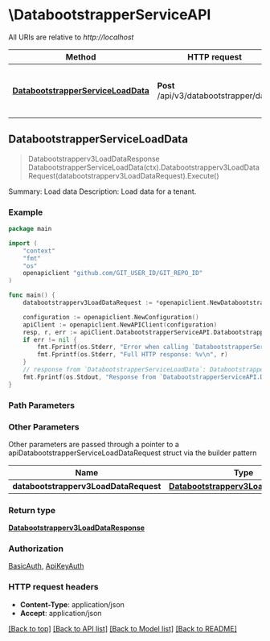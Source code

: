 # \DatabootstrapperServiceAPI

All URIs are relative to *http://localhost*

Method | HTTP request | Description
------------- | ------------- | -------------
[**DatabootstrapperServiceLoadData**](DatabootstrapperServiceAPI.md#DatabootstrapperServiceLoadData) | **Post** /api/v3/databootstrapper/data | Summary: Load data Description: Load data for a tenant.



## DatabootstrapperServiceLoadData

> Databootstrapperv3LoadDataResponse DatabootstrapperServiceLoadData(ctx).Databootstrapperv3LoadDataRequest(databootstrapperv3LoadDataRequest).Execute()

Summary: Load data Description: Load data for a tenant.

### Example

```go
package main

import (
	"context"
	"fmt"
	"os"
	openapiclient "github.com/GIT_USER_ID/GIT_REPO_ID"
)

func main() {
	databootstrapperv3LoadDataRequest := *openapiclient.NewDatabootstrapperv3LoadDataRequest() // Databootstrapperv3LoadDataRequest | 

	configuration := openapiclient.NewConfiguration()
	apiClient := openapiclient.NewAPIClient(configuration)
	resp, r, err := apiClient.DatabootstrapperServiceAPI.DatabootstrapperServiceLoadData(context.Background()).Databootstrapperv3LoadDataRequest(databootstrapperv3LoadDataRequest).Execute()
	if err != nil {
		fmt.Fprintf(os.Stderr, "Error when calling `DatabootstrapperServiceAPI.DatabootstrapperServiceLoadData``: %v\n", err)
		fmt.Fprintf(os.Stderr, "Full HTTP response: %v\n", r)
	}
	// response from `DatabootstrapperServiceLoadData`: Databootstrapperv3LoadDataResponse
	fmt.Fprintf(os.Stdout, "Response from `DatabootstrapperServiceAPI.DatabootstrapperServiceLoadData`: %v\n", resp)
}
```

### Path Parameters



### Other Parameters

Other parameters are passed through a pointer to a apiDatabootstrapperServiceLoadDataRequest struct via the builder pattern


Name | Type | Description  | Notes
------------- | ------------- | ------------- | -------------
 **databootstrapperv3LoadDataRequest** | [**Databootstrapperv3LoadDataRequest**](Databootstrapperv3LoadDataRequest.md) |  | 

### Return type

[**Databootstrapperv3LoadDataResponse**](Databootstrapperv3LoadDataResponse.md)

### Authorization

[BasicAuth](../README.md#BasicAuth), [ApiKeyAuth](../README.md#ApiKeyAuth)

### HTTP request headers

- **Content-Type**: application/json
- **Accept**: application/json

[[Back to top]](#) [[Back to API list]](../README.md#documentation-for-api-endpoints)
[[Back to Model list]](../README.md#documentation-for-models)
[[Back to README]](../README.md)

